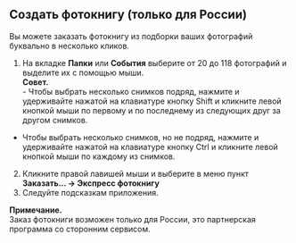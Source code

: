 ## Создать фотокнигу (только для России)

Вы можете заказать фотокнигу из подборки ваших фотографий буквально в несколько кликов. 

1. На вкладке **Папки** или **События** выберите от 20 до 118 фотографий и выделите их с помощью мыши.
<br>**Совет.**
<br>- Чтобы выбрать несколько снимков подряд, нажмите и удерживайте нажатой на клавиатуре кнопку Shift и кликните левой кнопкой мыши по первому и по последнему из следующих друг за другом снимков.
- Чтобы выбрать несколько снимков, но не подряд, нажмите и удерживайте нажатой на клавиатуре кнопку Ctrl и кликните левой кнопкой мыши по каждому из снимков.
2. Кликните правой лавишей мыши и выберите в меню пункт **Заказать... -> Экспресс фотокнигу**
3. Следуйте подсказкам приложения.

**Примечание.**
<br>Заказ фотокниги возможен только для России, это партнерская программа со сторонним сервисом.


